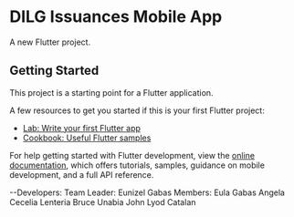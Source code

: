 # DILG Issuances Mobile App

A new Flutter project.

## Getting Started

This project is a starting point for a Flutter application.

A few resources to get you started if this is your first Flutter project:

- [Lab: Write your first Flutter app](https://docs.flutter.dev/get-started/codelab)
- [Cookbook: Useful Flutter samples](https://docs.flutter.dev/cookbook)

For help getting started with Flutter development, view the
[online documentation](https://docs.flutter.dev/), which offers tutorials,
samples, guidance on mobile development, and a full API reference.


--Developers:
Team Leader:
    Eunizel Gabas
Members:
    Eula Gabas
    Angela Cecelia Lenteria
    Bruce Unabia
    John Lyod Catalan
